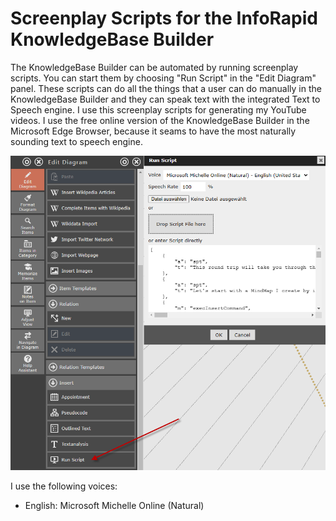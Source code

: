 # Screenplay Scripts for the InfoRapid KnowledgeBase Builder
The KnowledgeBase Builder can be automated by running screenplay scripts. You can start them by choosing "Run Script" in the "Edit Diagram" panel. These scripts can do all the things that a user can do manually in the KnowledgeBase Builder and they can speak text with the integrated Text to Speech engine. I use this screenplay scripts for generating my YouTube videos. I use the free online version of the KnowledgeBase Builder in the Microsoft Edge Browser, because it seams to have the most naturally sounding text to speech engine.

![Running scripts](images/runscript.png?raw=true "Running Scripts")

I use the following voices:
 - English: Microsoft Michelle Online (Natural)
